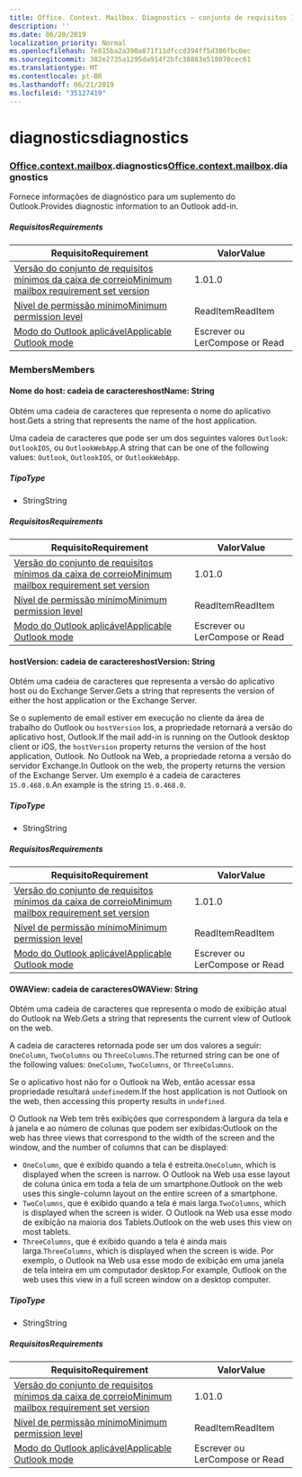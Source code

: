 ```yaml
---
title: Office. Context. Mailbox. Diagnostics – conjunto de requisitos 1,3
description: ''
ms.date: 06/20/2019
localization_priority: Normal
ms.openlocfilehash: 7e815ba2a390a871f11dfccd394ff5d306fbc0ec
ms.sourcegitcommit: 382e2735a1295da914f2bfc38883e518070cec61
ms.translationtype: MT
ms.contentlocale: pt-BR
ms.lasthandoff: 06/21/2019
ms.locfileid: "35127419"
---
```

# <a name="diagnostics"></a><span data-ttu-id="9e4c0-102">diagnostics</span><span class="sxs-lookup"><span data-stu-id="9e4c0-102">diagnostics</span></span>

### <a name="officeofficemdcontextofficecontextmdmailboxofficecontextmailboxmddiagnostics"></a><span data-ttu-id="9e4c0-103">[Office](Office.md)[.context](Office.context.md)[.mailbox](Office.context.mailbox.md).diagnostics</span><span class="sxs-lookup"><span data-stu-id="9e4c0-103">[Office](Office.md)[.context](Office.context.md)[.mailbox](Office.context.mailbox.md).diagnostics</span></span>

<span data-ttu-id="9e4c0-104">Fornece informações de diagnóstico para um suplemento do Outlook.</span><span class="sxs-lookup"><span data-stu-id="9e4c0-104">Provides diagnostic information to an Outlook add-in.</span></span>

##### <a name="requirements"></a><span data-ttu-id="9e4c0-105">Requisitos</span><span class="sxs-lookup"><span data-stu-id="9e4c0-105">Requirements</span></span>

|<span data-ttu-id="9e4c0-106">Requisito</span><span class="sxs-lookup"><span data-stu-id="9e4c0-106">Requirement</span></span>| <span data-ttu-id="9e4c0-107">Valor</span><span class="sxs-lookup"><span data-stu-id="9e4c0-107">Value</span></span>|
|---|---|
|[<span data-ttu-id="9e4c0-108">Versão do conjunto de requisitos mínimos da caixa de correio</span><span class="sxs-lookup"><span data-stu-id="9e4c0-108">Minimum mailbox requirement set version</span></span>](/office/dev/add-ins/reference/requirement-sets/outlook-api-requirement-sets)| <span data-ttu-id="9e4c0-109">1.0</span><span class="sxs-lookup"><span data-stu-id="9e4c0-109">1.0</span></span>|
|[<span data-ttu-id="9e4c0-110">Nível de permissão mínimo</span><span class="sxs-lookup"><span data-stu-id="9e4c0-110">Minimum permission level</span></span>](/outlook/add-ins/understanding-outlook-add-in-permissions)| <span data-ttu-id="9e4c0-111">ReadItem</span><span class="sxs-lookup"><span data-stu-id="9e4c0-111">ReadItem</span></span>|
|[<span data-ttu-id="9e4c0-112">Modo do Outlook aplicável</span><span class="sxs-lookup"><span data-stu-id="9e4c0-112">Applicable Outlook mode</span></span>](/outlook/add-ins/#extension-points)| <span data-ttu-id="9e4c0-113">Escrever ou Ler</span><span class="sxs-lookup"><span data-stu-id="9e4c0-113">Compose or Read</span></span>|

### <a name="members"></a><span data-ttu-id="9e4c0-114">Members</span><span class="sxs-lookup"><span data-stu-id="9e4c0-114">Members</span></span>

#### <a name="hostname-string"></a><span data-ttu-id="9e4c0-115">Nome do host: cadeia de caracteres</span><span class="sxs-lookup"><span data-stu-id="9e4c0-115">hostName: String</span></span>

<span data-ttu-id="9e4c0-116">Obtém uma cadeia de caracteres que representa o nome do aplicativo host.</span><span class="sxs-lookup"><span data-stu-id="9e4c0-116">Gets a string that represents the name of the host application.</span></span>

<span data-ttu-id="9e4c0-117">Uma cadeia de caracteres que pode ser um dos seguintes valores `Outlook`: `OutlookIOS`, ou `OutlookWebApp`.</span><span class="sxs-lookup"><span data-stu-id="9e4c0-117">A string that can be one of the following values: `Outlook`, `OutlookIOS`, or `OutlookWebApp`.</span></span>

##### <a name="type"></a><span data-ttu-id="9e4c0-118">Tipo</span><span class="sxs-lookup"><span data-stu-id="9e4c0-118">Type</span></span>

*   <span data-ttu-id="9e4c0-119">String</span><span class="sxs-lookup"><span data-stu-id="9e4c0-119">String</span></span>

##### <a name="requirements"></a><span data-ttu-id="9e4c0-120">Requisitos</span><span class="sxs-lookup"><span data-stu-id="9e4c0-120">Requirements</span></span>

|<span data-ttu-id="9e4c0-121">Requisito</span><span class="sxs-lookup"><span data-stu-id="9e4c0-121">Requirement</span></span>| <span data-ttu-id="9e4c0-122">Valor</span><span class="sxs-lookup"><span data-stu-id="9e4c0-122">Value</span></span>|
|---|---|
|[<span data-ttu-id="9e4c0-123">Versão do conjunto de requisitos mínimos da caixa de correio</span><span class="sxs-lookup"><span data-stu-id="9e4c0-123">Minimum mailbox requirement set version</span></span>](/office/dev/add-ins/reference/requirement-sets/outlook-api-requirement-sets)| <span data-ttu-id="9e4c0-124">1.0</span><span class="sxs-lookup"><span data-stu-id="9e4c0-124">1.0</span></span>|
|[<span data-ttu-id="9e4c0-125">Nível de permissão mínimo</span><span class="sxs-lookup"><span data-stu-id="9e4c0-125">Minimum permission level</span></span>](/outlook/add-ins/understanding-outlook-add-in-permissions)| <span data-ttu-id="9e4c0-126">ReadItem</span><span class="sxs-lookup"><span data-stu-id="9e4c0-126">ReadItem</span></span>|
|[<span data-ttu-id="9e4c0-127">Modo do Outlook aplicável</span><span class="sxs-lookup"><span data-stu-id="9e4c0-127">Applicable Outlook mode</span></span>](/outlook/add-ins/#extension-points)| <span data-ttu-id="9e4c0-128">Escrever ou Ler</span><span class="sxs-lookup"><span data-stu-id="9e4c0-128">Compose or Read</span></span>|

#### <a name="hostversion-string"></a><span data-ttu-id="9e4c0-129">hostVersion: cadeia de caracteres</span><span class="sxs-lookup"><span data-stu-id="9e4c0-129">hostVersion: String</span></span>

<span data-ttu-id="9e4c0-130">Obtém uma cadeia de caracteres que representa a versão do aplicativo host ou do Exchange Server.</span><span class="sxs-lookup"><span data-stu-id="9e4c0-130">Gets a string that represents the version of either the host application or the Exchange Server.</span></span>

<span data-ttu-id="9e4c0-131">Se o suplemento de email estiver em execução no cliente da área de trabalho do Outlook ou `hostVersion` Ios, a propriedade retornará a versão do aplicativo host, Outlook.</span><span class="sxs-lookup"><span data-stu-id="9e4c0-131">If the mail add-in is running on the Outlook desktop client or iOS, the `hostVersion` property returns the version of the host application, Outlook.</span></span> <span data-ttu-id="9e4c0-132">No Outlook na Web, a propriedade retorna a versão do servidor Exchange.</span><span class="sxs-lookup"><span data-stu-id="9e4c0-132">In Outlook on the web, the property returns the version of the Exchange Server.</span></span> <span data-ttu-id="9e4c0-133">Um exemplo é a cadeia de caracteres `15.0.468.0`.</span><span class="sxs-lookup"><span data-stu-id="9e4c0-133">An example is the string `15.0.468.0`.</span></span>

##### <a name="type"></a><span data-ttu-id="9e4c0-134">Tipo</span><span class="sxs-lookup"><span data-stu-id="9e4c0-134">Type</span></span>

*   <span data-ttu-id="9e4c0-135">String</span><span class="sxs-lookup"><span data-stu-id="9e4c0-135">String</span></span>

##### <a name="requirements"></a><span data-ttu-id="9e4c0-136">Requisitos</span><span class="sxs-lookup"><span data-stu-id="9e4c0-136">Requirements</span></span>

|<span data-ttu-id="9e4c0-137">Requisito</span><span class="sxs-lookup"><span data-stu-id="9e4c0-137">Requirement</span></span>| <span data-ttu-id="9e4c0-138">Valor</span><span class="sxs-lookup"><span data-stu-id="9e4c0-138">Value</span></span>|
|---|---|
|[<span data-ttu-id="9e4c0-139">Versão do conjunto de requisitos mínimos da caixa de correio</span><span class="sxs-lookup"><span data-stu-id="9e4c0-139">Minimum mailbox requirement set version</span></span>](/office/dev/add-ins/reference/requirement-sets/outlook-api-requirement-sets)| <span data-ttu-id="9e4c0-140">1.0</span><span class="sxs-lookup"><span data-stu-id="9e4c0-140">1.0</span></span>|
|[<span data-ttu-id="9e4c0-141">Nível de permissão mínimo</span><span class="sxs-lookup"><span data-stu-id="9e4c0-141">Minimum permission level</span></span>](/outlook/add-ins/understanding-outlook-add-in-permissions)| <span data-ttu-id="9e4c0-142">ReadItem</span><span class="sxs-lookup"><span data-stu-id="9e4c0-142">ReadItem</span></span>|
|[<span data-ttu-id="9e4c0-143">Modo do Outlook aplicável</span><span class="sxs-lookup"><span data-stu-id="9e4c0-143">Applicable Outlook mode</span></span>](/outlook/add-ins/#extension-points)| <span data-ttu-id="9e4c0-144">Escrever ou Ler</span><span class="sxs-lookup"><span data-stu-id="9e4c0-144">Compose or Read</span></span>|

#### <a name="owaview-string"></a><span data-ttu-id="9e4c0-145">OWAView: cadeia de caracteres</span><span class="sxs-lookup"><span data-stu-id="9e4c0-145">OWAView: String</span></span>

<span data-ttu-id="9e4c0-146">Obtém uma cadeia de caracteres que representa o modo de exibição atual do Outlook na Web.</span><span class="sxs-lookup"><span data-stu-id="9e4c0-146">Gets a string that represents the current view of Outlook on the web.</span></span>

<span data-ttu-id="9e4c0-147">A cadeia de caracteres retornada pode ser um dos valores a seguir: `OneColumn`, `TwoColumns` ou `ThreeColumns`.</span><span class="sxs-lookup"><span data-stu-id="9e4c0-147">The returned string can be one of the following values: `OneColumn`, `TwoColumns`, or `ThreeColumns`.</span></span>

<span data-ttu-id="9e4c0-148">Se o aplicativo host não for o Outlook na Web, então acessar essa propriedade resultará `undefined`em.</span><span class="sxs-lookup"><span data-stu-id="9e4c0-148">If the host application is not Outlook on the web, then accessing this property results in `undefined`.</span></span>

<span data-ttu-id="9e4c0-149">O Outlook na Web tem três exibições que correspondem à largura da tela e à janela e ao número de colunas que podem ser exibidas:</span><span class="sxs-lookup"><span data-stu-id="9e4c0-149">Outlook on the web has three views that correspond to the width of the screen and the window, and the number of columns that can be displayed:</span></span>

*   <span data-ttu-id="9e4c0-150">`OneColumn`, que é exibido quando a tela é estreita.</span><span class="sxs-lookup"><span data-stu-id="9e4c0-150">`OneColumn`, which is displayed when the screen is narrow.</span></span> <span data-ttu-id="9e4c0-151">O Outlook na Web usa esse layout de coluna única em toda a tela de um smartphone.</span><span class="sxs-lookup"><span data-stu-id="9e4c0-151">Outlook on the web uses this single-column layout on the entire screen of a smartphone.</span></span>
*   <span data-ttu-id="9e4c0-152">`TwoColumns`, que é exibido quando a tela é mais larga.</span><span class="sxs-lookup"><span data-stu-id="9e4c0-152">`TwoColumns`, which is displayed when the screen is wider.</span></span> <span data-ttu-id="9e4c0-153">O Outlook na Web usa esse modo de exibição na maioria dos Tablets.</span><span class="sxs-lookup"><span data-stu-id="9e4c0-153">Outlook on the web uses this view on most tablets.</span></span>
*   <span data-ttu-id="9e4c0-154">`ThreeColumns`, que é exibido quando a tela é ainda mais larga.</span><span class="sxs-lookup"><span data-stu-id="9e4c0-154">`ThreeColumns`, which is displayed when the screen is wide.</span></span> <span data-ttu-id="9e4c0-155">Por exemplo, o Outlook na Web usa esse modo de exibição em uma janela de tela inteira em um computador desktop.</span><span class="sxs-lookup"><span data-stu-id="9e4c0-155">For example, Outlook on the web uses this view in a full screen window on a desktop computer.</span></span>

##### <a name="type"></a><span data-ttu-id="9e4c0-156">Tipo</span><span class="sxs-lookup"><span data-stu-id="9e4c0-156">Type</span></span>

*   <span data-ttu-id="9e4c0-157">String</span><span class="sxs-lookup"><span data-stu-id="9e4c0-157">String</span></span>

##### <a name="requirements"></a><span data-ttu-id="9e4c0-158">Requisitos</span><span class="sxs-lookup"><span data-stu-id="9e4c0-158">Requirements</span></span>

|<span data-ttu-id="9e4c0-159">Requisito</span><span class="sxs-lookup"><span data-stu-id="9e4c0-159">Requirement</span></span>| <span data-ttu-id="9e4c0-160">Valor</span><span class="sxs-lookup"><span data-stu-id="9e4c0-160">Value</span></span>|
|---|---|
|[<span data-ttu-id="9e4c0-161">Versão do conjunto de requisitos mínimos da caixa de correio</span><span class="sxs-lookup"><span data-stu-id="9e4c0-161">Minimum mailbox requirement set version</span></span>](/office/dev/add-ins/reference/requirement-sets/outlook-api-requirement-sets)| <span data-ttu-id="9e4c0-162">1.0</span><span class="sxs-lookup"><span data-stu-id="9e4c0-162">1.0</span></span>|
|[<span data-ttu-id="9e4c0-163">Nível de permissão mínimo</span><span class="sxs-lookup"><span data-stu-id="9e4c0-163">Minimum permission level</span></span>](/outlook/add-ins/understanding-outlook-add-in-permissions)| <span data-ttu-id="9e4c0-164">ReadItem</span><span class="sxs-lookup"><span data-stu-id="9e4c0-164">ReadItem</span></span>|
|[<span data-ttu-id="9e4c0-165">Modo do Outlook aplicável</span><span class="sxs-lookup"><span data-stu-id="9e4c0-165">Applicable Outlook mode</span></span>](/outlook/add-ins/#extension-points)| <span data-ttu-id="9e4c0-166">Escrever ou Ler</span><span class="sxs-lookup"><span data-stu-id="9e4c0-166">Compose or Read</span></span>|
